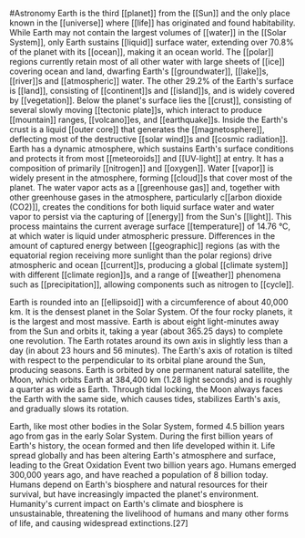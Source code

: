 #Astronomy 
Earth is the third [[planet]] from the [[Sun]] and the only place known in the [[universe]] where [[life]] has originated and found habitability. While Earth may not contain the largest volumes of [[water]] in the [[Solar System]], only Earth sustains [[liquid]] surface water, extending over 70.8% of the planet with its [[ocean]], making it an ocean world. The [[polar]] regions currently retain most of all other water with large sheets of [[ice]] covering ocean and land, dwarfing Earth's [[groundwater]], [[lake]]s, [[river]]s and [[atmospheric]] water. The other 29.2% of the Earth's surface is [[land]], consisting of [[continent]]s and [[island]]s, and is widely covered by [[vegetation]]. Below the planet's surface lies the [[crust]], consisting of several slowly moving [[tectonic plate]]s, which interact to produce [[mountain]] ranges, [[volcano]]es, and [[earthquake]]s. Inside the Earth's crust is a liquid [[outer core]] that generates the [[magnetosphere]], deflecting most of the destructive [[solar wind]]s and [[cosmic radiation]]. Earth has a dynamic atmosphere, which sustains Earth's surface conditions and protects it from most [[meteoroids]] and [[UV-light]] at entry. It has a composition of primarily [[nitrogen]] and [[oxygen]]. Water [[vapor]] is widely present in the atmosphere, forming [[cloud]]s that cover most of the planet. The water vapor acts as a [[greenhouse gas]] and, together with other greenhouse gases in the atmosphere, particularly c[[arbon dioxide (CO2)]], creates the conditions for both liquid surface water and water vapor to persist via the capturing of [[energy]] from the Sun's [[light]]. This process maintains the current average surface [[temperature]] of 14.76 °C, at which water is liquid under atmospheric pressure. Differences in the amount of captured energy between [[geographic]] regions (as with the equatorial region receiving more sunlight than the polar regions) drive atmospheric and ocean [[current]]s, producing a global [[climate system]] with different [[climate region]]s, and a range of [[weather]] phenomena such as [[precipitation]], allowing components such as nitrogen to [[cycle]].

Earth is rounded into an [[ellipsoid]] with a circumference of about 40,000 km. It is the densest planet in the Solar System. Of the four rocky planets, it is the largest and most massive. Earth is about eight light-minutes away from the Sun and orbits it, taking a year (about 365.25 days) to complete one revolution. The Earth rotates around its own axis in slightly less than a day (in about 23 hours and 56 minutes). The Earth's axis of rotation is tilted with respect to the perpendicular to its orbital plane around the Sun, producing seasons. Earth is orbited by one permanent natural satellite, the Moon, which orbits Earth at 384,400 km (1.28 light seconds) and is roughly a quarter as wide as Earth. Through tidal locking, the Moon always faces the Earth with the same side, which causes tides, stabilizes Earth's axis, and gradually slows its rotation.

Earth, like most other bodies in the Solar System, formed 4.5 billion years ago from gas in the early Solar System. During the first billion years of Earth's history, the ocean formed and then life developed within it. Life spread globally and has been altering Earth's atmosphere and surface, leading to the Great Oxidation Event two billion years ago. Humans emerged 300,000 years ago, and have reached a population of 8 billion today. Humans depend on Earth's biosphere and natural resources for their survival, but have increasingly impacted the planet's environment. Humanity's current impact on Earth's climate and biosphere is unsustainable, threatening the livelihood of humans and many other forms of life, and causing widespread extinctions.[27]